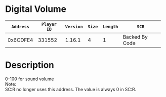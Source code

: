 # Digital Volume

| `Address` | `Player ID` | `Version` | `Size` | `Length` | `SCR` |
| ---------- | ----------- | --------- | ------ | -------- | ---- |
| 0x6CDFE4 | 331552 | 1.16.1 | 4 | 1 | Backed By Code |

# Description

0-100 for sound volume<br>Note:<br>SC:R no longer uses this address. The value is always 0 in SC:R.
